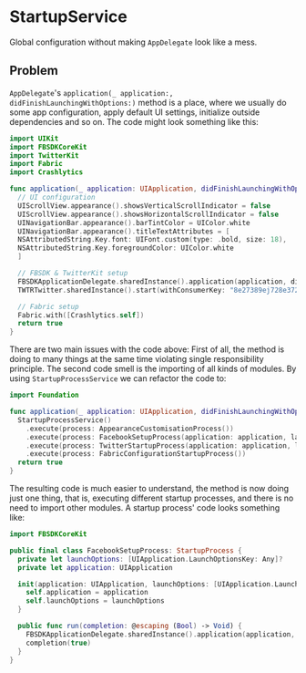 #  StartupService

Global configuration without making `AppDelegate` look like a mess.

## Problem

`AppDelegate`'s `application(_ application:, didFinishLaunchingWithOptions:)` method is a place, where we usually do some app configuration, apply default UI settings, initialize outside dependencies and so on.
The code might look something like this:

```Swift
import UIKit
import FBSDKCoreKit
import TwitterKit
import Fabric
import Crashlytics

func application(_ application: UIApplication, didFinishLaunchingWithOptions launchOptions: [UIApplication.LaunchOptionsKey: Any]?) -> Bool {
  // UI configuration
  UIScrollView.appearance().showsVerticalScrollIndicator = false
  UIScrollView.appearance().showsHorizontalScrollIndicator = false
  UINavigationBar.appearance().barTintColor = UIColor.white
  UINavigationBar.appearance().titleTextAttributes = [
  NSAttributedString.Key.font: UIFont.custom(type: .bold, size: 18),
  NSAttributedString.Key.foregroundColor: UIColor.white
  ]

  // FBSDK & TwitterKit setup
  FBSDKApplicationDelegate.sharedInstance().application(application, didFinishLaunchingWithOptions: launchOptions)
  TWTRTwitter.sharedInstance().start(withConsumerKey: "8e27389ej728e372dd", consumerSecret: "e238928d90283d908239d8239dn82093e8d923")

  // Fabric setup
  Fabric.with([Crashlytics.self])
  return true
}
```

There are two main issues with the code above:
First of all, the method is doing to many things at the same time violating single responsibility principle. The second code smell is the importing of all kinds of modules. By using `StartupProcessService` we can refactor the code to:

```Swift
import Foundation

func application(_ application: UIApplication, didFinishLaunchingWithOptions launchOptions: [UIApplication.LaunchOptionsKey: Any]?) -> Bool {
  StartupProcessService()
    .execute(process: AppearanceCustomisationProcess())
    .execute(process: FacebookSetupProcess(application: application, launchOptions: launchOptions))
    .execute(process: TwitterStartupProcess(application: application, launchOptions: launchOptions))
    .execute(process: FabricConfigurationStartupProcess())
  return true
}
```

The resulting code is much easier to understand, the method is now doing just one thing, that is, executing different startup processes, and there is no need to import other modules.
A startup process' code looks something like:

```Swift
import FBSDKCoreKit

public final class FacebookSetupProcess: StartupProcess {
  private let launchOptions: [UIApplication.LaunchOptionsKey: Any]?
  private let application: UIApplication

  init(application: UIApplication, launchOptions: [UIApplication.LaunchOptionsKey: Any]?) {
    self.application = application
    self.launchOptions = launchOptions
  }

  public func run(completion: @escaping (Bool) -> Void) {
    FBSDKApplicationDelegate.sharedInstance().application(application, didFinishLaunchingWithOptions: launchOptions)
    completion(true)
  }
}
```
